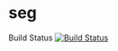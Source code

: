# seg
Build Status
[![Build Status](https://circleci.com/gh/Runnan1997/seg.png?branch=master)](https://circleci.com/gh/Runnan1997/seg)